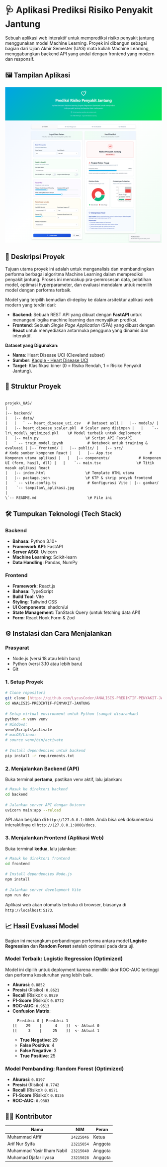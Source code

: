 # 🩺 Aplikasi Prediksi Risiko Penyakit Jantung

Sebuah aplikasi web interaktif untuk memprediksi risiko penyakit jantung menggunakan model Machine Learning. Proyek ini dibangun sebagai bagian dari Ujian Akhir Semester (UAS) mata kuliah Machine Learning, menggabungkan backend API yang andal dengan frontend yang modern dan responsif.

## 🖼️ Tampilan Aplikasi

![Tampilan Aplikasi](gambar/tampilan_aplikasi.jpg)


## 📝 Deskripsi Proyek

Tujuan utama proyek ini adalah untuk menganalisis dan membandingkan performa berbagai algoritma Machine Learning dalam memprediksi penyakit jantung. Proses ini mencakup pra-pemrosesan data, pelatihan model, optimasi hyperparameter, dan evaluasi mendalam untuk memilih model dengan performa terbaik.

Model yang terpilih kemudian di-deploy ke dalam arsitektur aplikasi web modern yang terdiri dari:

  * **Backend**: Sebuah REST API yang dibuat dengan **FastAPI** untuk menangani logika machine learning dan menyajikan prediksi.
  * **Frontend**: Sebuah *Single Page Application* (SPA) yang dibuat dengan **React** untuk menyediakan antarmuka pengguna yang dinamis dan interaktif.

**Dataset yang Digunakan:**

  * **Nama**: Heart Disease UCI (Cleveland subset)
  * **Sumber**: [Kaggle - Heart Disease UCI](https://www.kaggle.com/datasets/redwankarimsony/heart-disease-data)
  * **Target**: Klasifikasi biner (0 = Risiko Rendah, 1 = Risiko Penyakit Jantung).

## 📂 Struktur Proyek

```

projek\_UAS/
|
|-- backend/
|   |-- data/
|   |   ` -- heart_disease_uci.csv   # Dataset asli |   |-- models/ |   |   |-- heart_disease_scaler.pkl  # Scaler yang disimpan |   |    `-- lr\_model\_optimized.pkl    \# Model terbaik untuk deployment
|   |-- main.py                     \# Script API FastAPI
|   ` -- train_model.ipynb           # Notebook untuk training & evaluasi | |-- frontend/ |   |-- public/ |   |-- src/                        # Kode sumber komponen React |   |   |-- App.tsx                 # Komponen utama aplikasi |   |   |-- components/             # Komponen UI (form, hasil, dll) |   |    `-- main.tsx                \# Titik masuk aplikasi React
|   |-- index.html                  \# Template HTML utama
|   |-- package.json                \# KTP & skrip proyek frontend
|   ` -- vite.config.ts              # Konfigurasi Vite | |-- gambar/ |    `-- tampilan\_aplikasi.jpg
|
\`-- README.md                       \# File ini

````

## 🛠️ Tumpukan Teknologi (Tech Stack)

### Backend

  * **Bahasa**: Python 3.10+
  * **Framework API**: FastAPI
  * **Server ASGI**: Uvicorn
  * **Machine Learning**: Scikit-learn
  * **Data Handling**: Pandas, NumPy

### Frontend

  * **Framework**: React.js
  * **Bahasa**: TypeScript
  * **Build Tool**: Vite
  * **Styling**: Tailwind CSS
  * **UI Components**: shadcn/ui
  * **State Management**: TanStack Query (untuk fetching data API)
  * **Form**: React Hook Form & Zod

## ⚙️ Instalasi dan Cara Menjalankan

### Prasyarat

  * Node.js (versi 18 atau lebih baru)
  * Python (versi 3.10 atau lebih baru)
  * Git

### 1\. Setup Proyek

```bash
# Clone repositori
git clone [https://github.com/LycusCoder/ANALISIS-PREDIKTIF-PENYAKIT-JANTUNG.git](https://github.com/LycusCoder/ANALISIS-PREDIKTIF-PENYAKIT-JANTUNG.git)
cd ANALISIS-PREDIKTIF-PENYAKIT-JANTUNG

# Setup virtual environment untuk Python (sangat disarankan)
python -m venv venv
# Windows:
venv\Scripts\activate
# macOS/Linux:
# source venv/bin/activate

# Install dependencies untuk backend
pip install -r requirements.txt
````

### 2\. Menjalankan Backend (API)

Buka terminal **pertama**, pastikan venv aktif, lalu jalankan:

```bash
# Masuk ke direktori backend
cd backend

# Jalankan server API dengan Uvicorn
uvicorn main:app --reload
```

API akan berjalan di `http://127.0.0.1:8000`. Anda bisa cek dokumentasi interaktifnya di `http://127.0.0.1:8000/docs`.

### 3\. Menjalankan Frontend (Aplikasi Web)

Buka terminal **kedua**, lalu jalankan:

```bash
# Masuk ke direktori frontend
cd frontend

# Install dependencies Node.js
npm install

# Jalankan server development Vite
npm run dev
```

Aplikasi web akan otomatis terbuka di browser, biasanya di `http://localhost:5173`.

## 📈 Hasil Evaluasi Model

Bagian ini merangkum perbandingan performa antara model **Logistic Regression** dan **Random Forest** setelah optimasi pada data uji.

### Model Terbaik: Logistic Regression (Optimized)

Model ini dipilih untuk deployment karena memiliki skor ROC-AUC tertinggi dan performa keseluruhan yang lebih baik.

  * **Akurasi**: `0.8852`
  * **Presisi** (Risiko): `0.8621`
  * **Recall** (Risiko): `0.8929`
  * **F1-Score** (Risiko): `0.8772`
  * **ROC-AUC**: `0.9513`
  * **Confusion Matrix**:
    ```
      Prediksi 0 | Prediksi 1
    [[    29    |      4    ]]  <- Aktual 0
    [[     3    |     25    ]]  <- Aktual 1
    ```
      * **True Negative**: 29
      * **False Positive**: 4
      * **False Negative**: 3
      * **True Positive**: 25

### Model Pembanding: Random Forest (Optimized)

  * **Akurasi**: `0.8197`
  * **Presisi** (Risiko): `0.7742`
  * **Recall** (Risiko): `0.8571`
  * **F1-Score** (Risiko): `0.8136`
  * **ROC-AUC**: `0.9383`

## 👨‍💻 Kontributor

| Nama                          | NIM         | Peran    |
| ----------------------------- | ----------- | -------- |
| Muhammad Affif                | `24225046`  | Ketua    |
| Arif Nur Syifa                | `23215054`  | Anggota  |
| Muhammad Yasir Ilham Nabil    | `23215040`  | Anggota  |
| Muhamad Djafar ilyasa         | `23215028`  | Anggota  |


